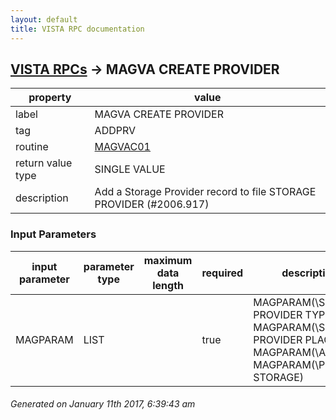 ```yaml
---
layout: default
title: VISTA RPC documentation
---
```




## [VISTA RPCs](TableOfContent.md) &#8594; MAGVA CREATE PROVIDER 

 property | value 
--- | --- 
 label | MAGVA CREATE PROVIDER
 tag | ADDPRV
 routine | [MAGVAC01](http://code.osehra.org/dox/Routine_MAGVAC01_source.html)
 return value type | SINGLE VALUE
 description | Add a Storage Provider record to file STORAGE PROVIDER (#2006.917)

### Input Parameters

| input parameter | parameter type | maximum data length | required | description | 
| --- | --- | --- | --- | --- | 
| MAGPARAM | LIST |  | true |    MAGPARAM(\STORAGE PROVIDER TYPE\)   MAGPARAM(\STORAGE PROVIDER PLACE\)   MAGPARAM(\ARCHIVE\)   MAGPARAM(\PRIMARY STORAGE\) | 




 ###### Generated on January 11th 2017, 6:39:43 am